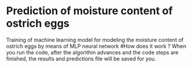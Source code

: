 # Prediction of moisture content of ostrich eggs 
Training of machine learning model for modeling the moisture content of ostrich eggs by means of MLP neural network
#How does it work ? 
When you run the code, after the algorithm advances and the code steps are finished, the results and predictions file will be saved for you.
